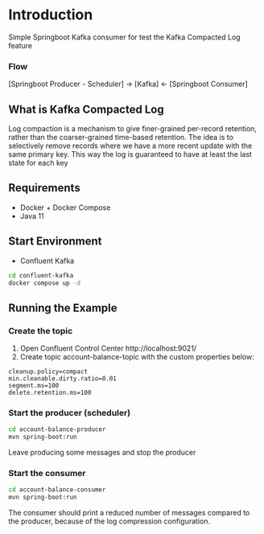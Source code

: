 # Introduction

Simple Springboot Kafka consumer for test the Kafka Compacted Log feature

### Flow
[Springboot Producer - Scheduler] -> [Kafka] <- [Springboot Consumer]

## What is Kafka Compacted Log

Log compaction is a mechanism to give finer-grained per-record retention, rather than the coarser-grained time-based retention. The idea is to selectively remove records where we have a more recent update with the same primary key. This way the log is guaranteed to have at least the last state for each key


## Requirements
* Docker + Docker Compose
* Java 11

## Start Environment
* Confluent Kafka

```sh
cd confluent-kafka
docker compose up -d
```

## Running the Example

### Create the topic

1. Open Confluent Control Center http://localhost:9021/
2. Create topic account-balance-topic with the custom properties below:

```properties
cleanup.policy=compact
min.cleanable.dirty.ratio=0.01
segment.ms=100
delete.retention.ms=100
```

### Start the producer (scheduler)

```sh
cd account-balance-producer
mvn spring-boot:run

```

Leave producing some messages and stop the producer

### Start the consumer

```sh
cd account-balance-consumer
mvn spring-boot:run

```

The consumer should print a reduced number of messages compared to the producer, because of the log compression configuration.
